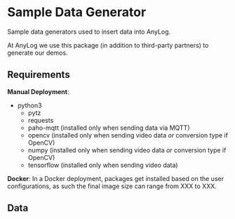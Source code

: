 # Sample Data Generator
Sample data generators used to insert data into AnyLog. 

At AnyLog we use this package (in addition to third-party partners) to generate our demos.   

## Requirements  
**Manual Deployment**: 
* python3 
  * pytz
  * requests
  * paho-mqtt (installed only when sending data via MQTT)
  * opencv (installed only when sending video data _or_ conversion type if OpenCV)
  * numpy (installed only when sending video data _or_ conversion type if OpenCV)
  * tensorflow (installed only when sending video data)
  
**Docker**: In a Docker deployment, packages get installed based on the user configurations, as such the final image 
size can range from XXX to XXX. 

## Data


